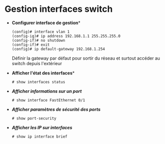 # Gestion interfaces switch

* **Configurer interface de gestion***
	```
	(config)# interface vlan 1
	(config-ig)# ip address 192.168.1.1 255.255.255.0
	(config-if)# no shutdown
	(config-if)# exit
	(config)# ip default-gateway 192.168.1.254
	```
	Définir la gateway par défaut pour sortir du réseau et surtout accéder au switch depuis l'extérieur

* **Afficher l'état des interfaces***
	```
	# show interfaces status
	```

* ***Afficher informations sur un port***
	```
	# show interface FastEthernet 0/1
	```

* ***Afficher paramètres de sécurité des ports***
	```
	# show port-security
	```

* ***Afficher les IP sur interfaces***
	```
	# show ip interface brief
	```
